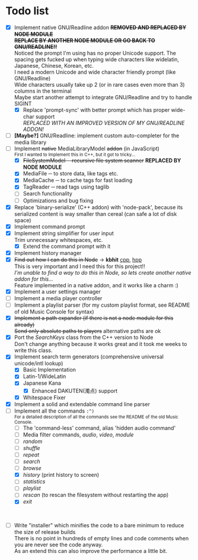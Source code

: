 # Todo list

 - [x] Implement native GNU/Readline addon ~~**REMOVED AND REPLACED BY NODE MODULE**~~ </br>
       ~~**REPLACE BY ANOTHER NODE MODULE OR GO BACK TO GNU/READLINE!!**~~ </br>
       Noticed the prompt I'm using has no proper Unicode support. The spacing gets fucked up when typing wide characters like widelatin, Japanese, Chinese, Korean, etc. </br>
       I need a modern Unicode and wide character friendly prompt (like GNU/Readline) </br>
       Wide characters usually take up 2 (or in rare cases even more than 3) columns in the terminal </br>
       Maybe start another attempt to integrate GNU/Readline and try to handle SIGINT
      - [x] Replace 'prompt-sync' with better prompt which has proper wide-char support </br>
            *REPLACED WITH AN IMPROVED VERSION OF MY GNU/READLINE ADDON!*
 - [ ] **[Maybe?]** GNU/Readline: implement custom auto-completer for the media library
 - [ ] Implement ~~native~~ MediaLibraryModel ~~addon~~ (in JavaScript) </br>
       <sub>First I wanted to Implement this in C++, but it got to tricky...</sub>
      - [x] ~~FileSystemModel ─ recursive file system scanner~~ **REPLACED BY NODE MODULE**
      - [x] MediaFile ─ to store data, like tags etc.
      - [x] MediaCache ─ to cache tags for fast loading
      - [x] TagReader ─ read tags using taglib
      - [ ] Search functionality
      - [ ] Optimizations and bug fixing
 - [x] Replace 'binary-serialize' (C++ addon) with 'node-pack', because its serialized content is way smaller than cereal (can safe a lot of disk space)
 - [x] Implement command prompt
 - [x] Implement string simplifier for user input </br>
       Trim unnecessary whitespaces, etc.
      - [x] Extend the command prompt with it
 - [x] Implement history manager
 - [x] ~~Find out how I can do this in Node~~ -> **kbhit** [cpp](https://github.com/GhettoGirl/MusicConsole/blob/master/Sys/kbhit.cpp), [hpp](https://github.com/GhettoGirl/MusicConsole/blob/master/Sys/kbhit.hpp) </br>
       This is very important and I need this for this project!! </br>
       *I'm unable to find a way to do this in Node, so lets create another native addon for this...* </br>
       Feature implemented in a native addon, and it works like a charm :)
 - [x] Implement a user settings manager
 - [ ] Implement a media player controller
 - [ ] Implement a playlist parser (for my custom playlist format, see README of old Music Console for syntax)
 - [x] ~~Implement a path expander (if there is not a node module for this already)~~ </br>
       ~~Send only absolute paths to players~~ alternative paths are ok
 - [x] Port the *SearchKeys* class from the C++ version to Node </br>
       Don't change anything because it works great and it took me weeks to write this class.
 - [x] Implement search term generators (comprehensive universal unicode/intl lookup)
      - [x] Basic Implementation
      - [x] Latin-1/WideLatin
      - [x] Japanese Kana
           - [x] Enhanced DAKUTEN(濁点) support
      - [x] Whitespace Fixer
 - [x] Implement a solid and extendable command line parser
 - [ ] Implement all the commands `:^)` </br>
       <sub>For a detailed description of all the commands see the README of the old Music Console.</sub>
      - [ ] The 'command-less' command, alias 'hidden audio command'
      - [ ] Media filter commands, *audio*, *video*, *module*
      - [ ] *random*
      - [ ] *shuffle*
      - [ ] *repeat*
      - [ ] *search*
      - [ ] *browse*
      - [x] *history* (print history to screen)
      - [ ] *statistics*
      - [ ] *playlist*
      - [ ] *rescan* (to rescan the filesystem without restarting the app)
      - [x] *exit*

</br>

 - [ ] Write "installer" which minifies the code to a bare minimum to reduce the size of release builds </br>
       There is no point in hundreds of empty lines and code comments when you are never see the code anyway. </br>
       As an extend this can also improve the performance a little bit.

